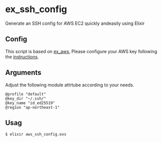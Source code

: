 # ex_ssh_config
Generate an SSH config for AWS EC2 quickly andeasily using Elixir

## Config
This script is based on [ex_aws](https://github.com/ex-aws/ex_aws), Please configure your AWS key following the [instructions](https://github.com/ex-aws/ex_aws?tab=readme-ov-file#aws-key-configuration).

## Arguments
Adjust the following module attrtube according to your needs.
```
@profile "default"
@key_dir "~/.ssh/"
@key_name "id_ed25519"
@region "ap-northeast-1"
```

## Usag
```
$ elixir aws_ssh_config.exs
```
